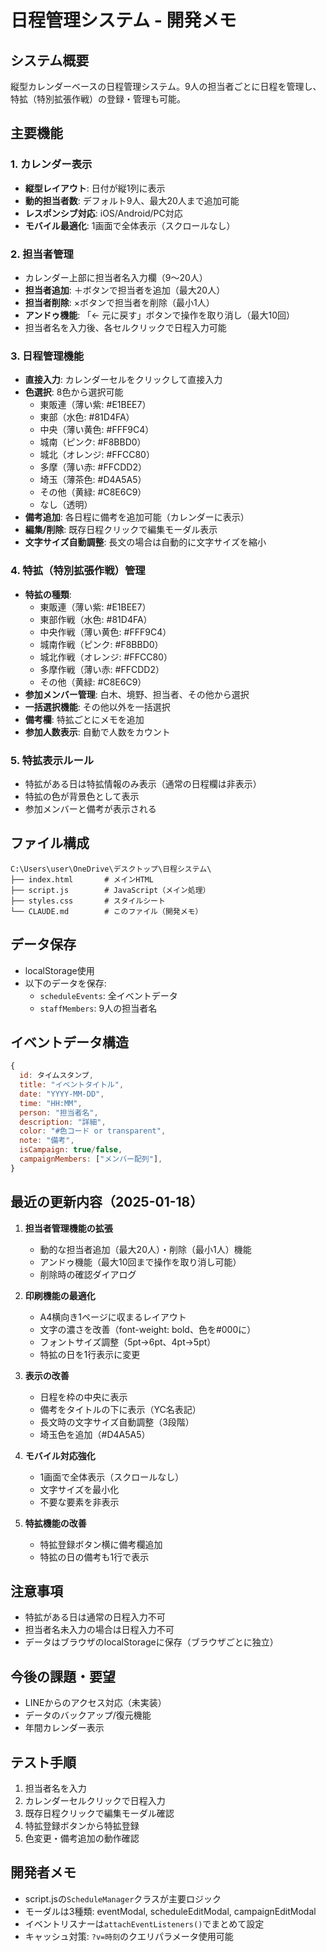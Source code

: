 # 日程管理システム - 開発メモ

## システム概要
縦型カレンダーベースの日程管理システム。9人の担当者ごとに日程を管理し、特拡（特別拡張作戦）の登録・管理も可能。

## 主要機能

### 1. カレンダー表示
- **縦型レイアウト**: 日付が縦1列に表示
- **動的担当者数**: デフォルト9人、最大20人まで追加可能
- **レスポンシブ対応**: iOS/Android/PC対応
- **モバイル最適化**: 1画面で全体表示（スクロールなし）

### 2. 担当者管理
- カレンダー上部に担当者名入力欄（9〜20人）
- **担当者追加**: ＋ボタンで担当者を追加（最大20人）
- **担当者削除**: ×ボタンで担当者を削除（最小1人）
- **アンドゥ機能**: 「← 元に戻す」ボタンで操作を取り消し（最大10回）
- 担当者名を入力後、各セルクリックで日程入力可能

### 3. 日程管理機能
- **直接入力**: カレンダーセルをクリックして直接入力
- **色選択**: 8色から選択可能
  - 東販連（薄い紫: #E1BEE7）
  - 東部（水色: #81D4FA）
  - 中央（薄い黄色: #FFF9C4）
  - 城南（ピンク: #F8BBD0）
  - 城北（オレンジ: #FFCC80）
  - 多摩（薄い赤: #FFCDD2）
  - 埼玉（薄茶色: #D4A5A5）
  - その他（黄緑: #C8E6C9）
  - なし（透明）
- **備考追加**: 各日程に備考を追加可能（カレンダーに表示）
- **編集/削除**: 既存日程クリックで編集モーダル表示
- **文字サイズ自動調整**: 長文の場合は自動的に文字サイズを縮小

### 4. 特拡（特別拡張作戦）管理
- **特拡の種類**:
  - 東販連（薄い紫: #E1BEE7）
  - 東部作戦（水色: #81D4FA）
  - 中央作戦（薄い黄色: #FFF9C4）
  - 城南作戦（ピンク: #F8BBD0）
  - 城北作戦（オレンジ: #FFCC80）
  - 多摩作戦（薄い赤: #FFCDD2）
  - その他（黄緑: #C8E6C9）
- **参加メンバー管理**: 白木、境野、担当者、その他から選択
- **一括選択機能**: その他以外を一括選択
- **備考欄**: 特拡ごとにメモを追加
- **参加人数表示**: 自動で人数をカウント

### 5. 特拡表示ルール
- 特拡がある日は特拡情報のみ表示（通常の日程欄は非表示）
- 特拡の色が背景色として表示
- 参加メンバーと備考が表示される

## ファイル構成
```
C:\Users\user\OneDrive\デスクトップ\日程システム\
├── index.html       # メインHTML
├── script.js        # JavaScript（メイン処理）
├── styles.css       # スタイルシート
└── CLAUDE.md        # このファイル（開発メモ）
```

## データ保存
- localStorage使用
- 以下のデータを保存:
  - `scheduleEvents`: 全イベントデータ
  - `staffMembers`: 9人の担当者名

## イベントデータ構造
```javascript
{
  id: タイムスタンプ,
  title: "イベントタイトル",
  date: "YYYY-MM-DD",
  time: "HH:MM",
  person: "担当者名",
  description: "詳細",
  color: "#色コード or transparent",
  note: "備考",
  isCampaign: true/false,
  campaignMembers: ["メンバー配列"],
}
```

## 最近の更新内容（2025-01-18）

1. **担当者管理機能の拡張**
   - 動的な担当者追加（最大20人）・削除（最小1人）機能
   - アンドゥ機能（最大10回まで操作を取り消し可能）
   - 削除時の確認ダイアログ

2. **印刷機能の最適化**
   - A4横向き1ページに収まるレイアウト
   - 文字の濃さを改善（font-weight: bold、色を#000に）
   - フォントサイズ調整（5pt→6pt、4pt→5pt）
   - 特拡の日を1行表示に変更

3. **表示の改善**
   - 日程を枠の中央に表示
   - 備考をタイトルの下に表示（YC名表記）
   - 長文時の文字サイズ自動調整（3段階）
   - 埼玉色を追加（#D4A5A5）

4. **モバイル対応強化**
   - 1画面で全体表示（スクロールなし）
   - 文字サイズを最小化
   - 不要な要素を非表示

5. **特拡機能の改善**
   - 特拡登録ボタン横に備考欄追加
   - 特拡の日の備考も1行で表示

## 注意事項
- 特拡がある日は通常の日程入力不可
- 担当者名未入力の場合は日程入力不可
- データはブラウザのlocalStorageに保存（ブラウザごとに独立）

## 今後の課題・要望
- LINEからのアクセス対応（未実装）
- データのバックアップ/復元機能
- 年間カレンダー表示

## テスト手順
1. 担当者名を入力
2. カレンダーセルクリックで日程入力
3. 既存日程クリックで編集モーダル確認
4. 特拡登録ボタンから特拡登録
5. 色変更・備考追加の動作確認

## 開発者メモ
- script.jsの`ScheduleManager`クラスが主要ロジック
- モーダルは3種類: eventModal, scheduleEditModal, campaignEditModal
- イベントリスナーは`attachEventListeners()`でまとめて設定
- キャッシュ対策: `?v=時刻`のクエリパラメータ使用可能